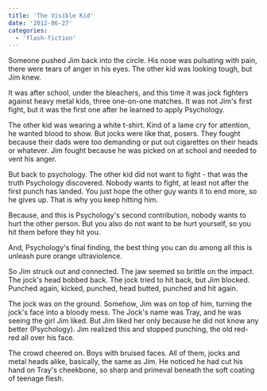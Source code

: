 ```yaml
---
title: 'The Visible Kid'
date: '2012-06-27'
categories:
  - 'flash-fiction'
---
```


Someone pushed Jim back into the circle. His nose was pulsating with pain, there
were tears of anger in his eyes. The other kid was looking tough, but Jim knew.

<!-- truncate -->


It was after school, under the bleachers, and this time it was jock fighters
against heavy metal kids, three one-on-one matches. It was not Jim's first
fight, but it was the first one after he learned to apply Psychology.

The other kid was wearing a white t-shirt. Kind of a lame cry for attention, he
wanted blood to show. But jocks were like that, posers. They fought because
their dads were too demanding or put out cigarettes on their heads or whatever.
Jim fought because he was picked on at school and needed to vent his anger.

But back to psychology. The other kid did not want to fight - that was the truth
Psychology discovered. Nobody wants to fight, at least not after the first punch
has landed. You just hope the other guy wants it to end more, so he gives up.
That is why you keep hitting him.

Because, and this is Psychology's second contribution, nobody wants to hurt the
other person. But you also do not want to be hurt yourself, so you hit them
before they hit you.

And, Psychology's final finding, the best thing you can do among all this is
unleash pure orange ultraviolence.

So Jim struck out and connected. The jaw seemed so brittle on the impact. The
jock's head bobbed back. The jock tried to hit back, but Jim blocked. Punched
again, kicked, punched, head butted, punched and hit again.

The jock was on the ground. Somehow, Jim was on top of him, turning the jock's
face into a bloody mess. The Jock's name was Tray, and he was seeing the girl
Jim liked. But Jim liked her only because he did not know any better
(Psychology). Jim realized this and stopped punching, the old red-red all over
his face.

The crowd cheered on. Boys with bruised faces. All of them, jocks and metal
heads alike, basically, the same as Jim. He noticed he had cut his hand on
Tray's cheekbone, so sharp and primeval beneath the soft coating of teenage
flesh.

